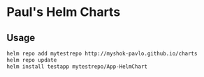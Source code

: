 # Paul's Helm Charts

## Usage

```bash
helm repo add mytestrepo http://myshok-pavlo.github.io/charts
helm repo update
helm install testapp mytestrepo/App-HelmChart
```
